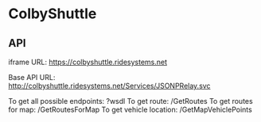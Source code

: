 # ColbyShuttle

## API
iframe URL: https://colbyshuttle.ridesystems.net

Base API URL: http://colbyshuttle.ridesystems.net/Services/JSONPRelay.svc

To get all possible endpoints: ?wsdl
To get route:                  /GetRoutes
To get routes for map:         /GetRoutesForMap
To get vehicle location:       /GetMapVehiclePoints

